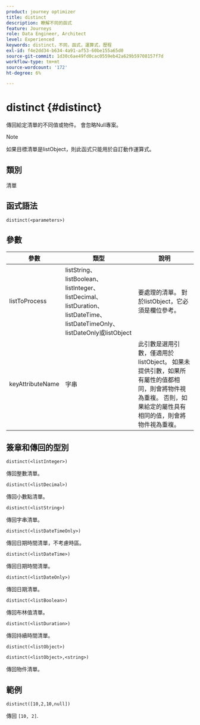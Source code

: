 ```yaml
---
product: journey optimizer
title: distinct
description: 瞭解不同的函式
feature: Journeys
role: Data Engineer, Architect
level: Experienced
keywords: distinct，不同，函式，運算式，歷程
exl-id: f4e2dd34-b634-4a91-af53-60be155a65d0
source-git-commit: 1d30c6ae49fd0cac0559eb42a629b59708157f7d
workflow-type: tm+mt
source-wordcount: '172'
ht-degree: 6%

---
```


# distinct {#distinct}

傳回給定清單的不同值或物件。 會忽略Null專案。

>[!NOTE]
>
>如果目標清單是listObject，則此函式只能用於自訂動作運算式。

## 類別

清單

## 函式語法

`distinct(<parameters>)`

## 參數

| 參數 | 類型 | 說明 |
|-----------|------------------|------------------|
| listToProcess | listString、listBoolean、listInteger、listDecimal、listDuration、listDateTime、listDateTimeOnly、listDateOnly或listObject | 要處理的清單。 對於listObject，它必須是欄位參考。 |
| keyAttributeName | 字串 | 此引數是選用引數，僅適用於listObject。 如果未提供引數，如果所有屬性的值都相同，則會將物件視為重複。 否則，如果給定的屬性具有相同的值，則會將物件視為重複。 |

## 簽章和傳回的型別

`distinct(<listInteger>)`

傳回整數清單。

`distinct(<listDecimal>)`

傳回小數點清單。

`distinct(<listString>)`

傳回字串清單。

`distinct(<listDateTimeOnly>)`

傳回日期時間清單，不考慮時區。

`distinct(<listDateTime>)`

傳回日期時間清單。

`distinct(<listDateOnly>)`

傳回日期清單。

`distinct(<listBoolean>)`

傳回布林值清單。

`distinct(<listDuration>)`

傳回持續時間清單。

`distinct(<listObject>)`

`distinct(<listObject>,<string>)`

傳回物件清單。


## 範例

`distinct([10,2,10,null])`

傳回 `[10, 2]`.
